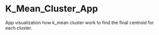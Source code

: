 # K_Mean_Cluster_App
App visualization how k_mean cluster work to find the final centroid for each cluster.
